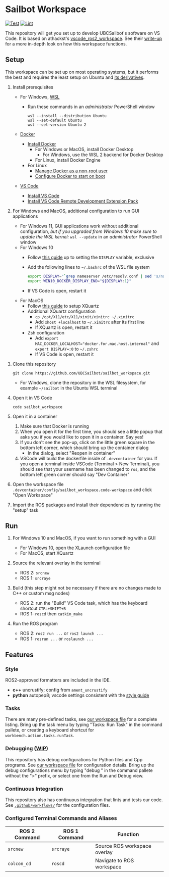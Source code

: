 # Sailbot Workspace

[![Test](https://github.com/UBCSailbot/sailbot_workspace/actions/workflows/test.yaml/badge.svg)](https://github.com/UBCSailbot/sailbot_workspace/actions/workflows/test.yaml)
[![Lint](https://github.com/UBCSailbot/sailbot_workspace/actions/workflows/lint.yaml/badge.svg)](https://github.com/UBCSailbot/sailbot_workspace/actions/workflows/lint.yaml)

This repository will get you set up to develop UBCSailbot's software on VS Code. It is based on athackst's
[vscode_ros2_workspace](https://github.com/athackst/vscode_ros2_workspace).
See their [write-up](https://www.allisonthackston.com/articles/vscode_docker_ros2.html) for a more in-depth look on how
this workspace functions.

## Setup

This workspace can be set up on most operating systems, but it performs the best and requires the least setup on
Ubuntu and [its derivatives](https://distrowatch.com/search.php?basedon=Ubuntu).

1. Install prerequisites
    - For Windows, [WSL](https://learn.microsoft.com/en-us/windows/wsl/about)
        - Run these commands in an *administrator* PowerShell window

            ```
            wsl --install --distribution Ubuntu
            wsl --set-default Ubuntu
            wsl --set-version Ubuntu 2
            ```

    - [Docker](https://docs.docker.com/get-started/overview/)
        - [Install Docker](https://docs.docker.com/engine/install/)
            - For Windows or MacOS, install Docker Desktop
                - For Windows, use the WSL 2 backend for Docker Desktop
            - For Linux, install Docker Engine
        - For Linux
            - [Manage Docker as a non-root user](https://docs.docker.com/engine/install/linux-postinstall/#manage-docker-as-a-non-root-user)
            - [Configure Docker to start on boot](https://docs.docker.com/engine/install/linux-postinstall/#configure-docker-to-start-on-boot)
    - [VS Code](https://code.visualstudio.com/)
        - [Install VS Code](https://code.visualstudio.com/download)
        - [Install VS Code Remote Development Extension Pack](https://marketplace.visualstudio.com/items?itemName=ms-vscode-remote.vscode-remote-extensionpack)

2. For Windows and MacOS, additional configuration to run GUI applications
    - For Windows 11, GUI applications work without additional configuration,
      *but if you upgraded from Windows 10 make sure to update the WSL kernel:* `wsl --update`
      in an *administrator* PowerShell window
    - For Windows 10
        - Follow [this guide](https://techcommunity.microsoft.com/t5/windows-dev-appconsult/running-wsl-gui-apps-on-windows-10/ba-p/1493242)
          up to setting the `DISPLAY` variable, exclusive
        - Add the following lines to `~/.bashrc` of the WSL file system

            ```sh
            export DISPLAY="`grep nameserver /etc/resolv.conf | sed 's/nameserver //'`:0"
            export WIN10_DOCKER_DISPLAY_END="${DISPLAY:1}"
            ```

        - If VS Code is open, restart it
    - For MacOS
        - Follow [this guide](https://gist.github.com/sorny/969fe55d85c9b0035b0109a31cbcb088) to setup XQuartz
        - Additional XQuartz configuration
            - `cp /opt/X11/etc/X11/xinit/xinitrc ~/.xinitrc`
            - Add `xhost +localhost` to `~/.xinitrc` after its first line
            - If XQuartz is open, restart it
        - Zsh configuration
            - Add `export MAC_DOCKER_LOCALHOST="docker.for.mac.host.internal"` and `export DISPLAY=:0` to `~/.zshrc`
            - If VS Code is open, restart it

3. Clone this repository

    ```
    git clone https://github.com/UBCSailbot/sailbot_workspace.git
    ```

    - For Windows, clone the repository in the WSL filesystem, for example `~/sailbot` in the Ubuntu WSL terminal

4. Open it in VS Code

    ```
    code sailbot_workspace
    ```

5. Open it in a container
    1. Make sure that Docker is running
    2. When you open it for the first time, you should see a little popup that asks you if you would like to open it in
       a container. Say yes!
    3. If you don't see the pop-up, click on the little green square in the bottom left corner, which should bring up
       the container dialog
        - In the dialog, select "Reopen in container"
    4. VSCode will build the dockerfile inside of `.devcontainer` for you. If you open a terminal inside VSCode
       (Terminal > New Terminal), you should see that your username has been changed to `ros`, and the bottom left green
       corner should say "Dev Container"

6. Open the workspace file `.devcontainer/config/sailbot_workspace.code-workspace` and click "Open Workspace"

7. Import the ROS packages and install their dependencies by running the "setup" task

## Run

1. For Windows 10 and MacOS, if you want to run something with a GUI
    - For Windows 10, open the XLaunch configuration file
    - For MacOS, start XQuartz

2. Source the relevant overlay in the terminal
    - ROS 2: `srcnew`
    - ROS 1: `srcraye`

3. Build (this step might not be necessary if there are no changes made to C++ or custom msg nodes)
    - ROS 2: run the "Build" VS Code task, which has the keyboard shortcut `CTRL+SHIFT+B`
    - ROS 1: `roscd` then `catkin_make`

4. Run the ROS program
    - ROS 2: `ros2 run ...` or `ros2 launch ...`
    - ROS 1: `rosrun ...` or `roslaunch ...`

## Features

### Style

ROS2-approved formatters are included in the IDE.  

- **c++** uncrustify; config from `ament_uncrustify`
- **python** autopep8; vscode settings consistent with the [style guide](https://index.ros.org/doc/ros2/Contributing/Code-Style-Language-Versions/)

### Tasks

There are many pre-defined tasks, see [our workspace file](.devcontainer/config/sailbot_workspace.code-workspace) for a
complete listing. Bring up the task menu by typing "Tasks: Run Task" in the command pallete, or creating a keyboard
shortcut for `workbench.action.tasks.runTask`.

### Debugging ([WIP](https://github.com/UBCSailbot/sailbot_workspace/issues/6))

This repository has debug configurations for Python files and Cpp programs.
See [our workspace file](.devcontainer/config/sailbot_workspace.code-workspace) for configuration details.
Bring up the debug configurations menu by typing "debug " in the command pallete without the ">" prefix, or select one
from the Run and Debug view.

### Continuous Integration

This repository also has continuous integration that lints and tests our code.
See [`.github/workflows/`](.github/workflows/) for the configuration files.

### Configured Terminal Commands and Aliases

| ROS 2 Command | ROS 1 Command | Function |
| ------------- | ------------- | -------- |
| `srcnew` | `srcraye` | Source ROS workspace overlay |
| `colcon_cd` | `roscd` | Navigate to ROS workspace |
